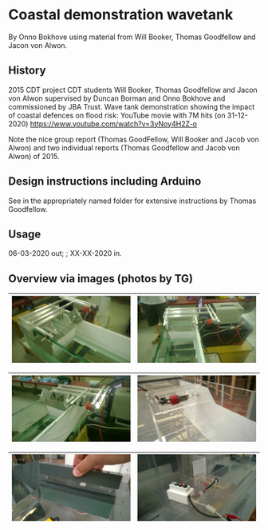 # Coastal demonstration wavetank
By Onno Bokhove using material from Will Booker, Thomas Goodfellow and Jacon von Alwon.

## History
2015 CDT project CDT students Will Booker, Thomas Goodfellow and Jacon von Alwon supervised by Duncan Borman and Onno Bokhove and commissioned by JBA Trust. Wave tank demonstration showing the impact of coastal defences on flood risk: YouTube movie with 7M hits (on 31-12-2020) https://www.youtube.com/watch?v=3yNoy4H2Z-o

Note the nice group report (Thomas GoodFellow, Will Booker and Jacob von Alwon) and two individual reports (Thomas Goodfellow and Jacob von Alwon) of 2015.

## Design instructions including Arduino
See in the appropriately named folder for extensive instructions by Thomas Goodfellow.

## Usage
06-03-2020 out; <used where>; XX-XX-2020 in.

## Overview via images (photos by TG)

![don summer](figs/WP_20150604_001.jpg) | ![don winter](figs/WP_20150604_002.jpg) 
:-------------------------:|:-------------------------:

![don summer](figs/WP_20150604_003.jpg) | ![don winter](figs/WP_20150803_002.jpg) 
:-------------------------:|:-------------------------:

![don summer](figs/WP_20150817_005.jpg) | ![don winter](figs/WP_20150821_007.jpg) 
:-------------------------:|:-------------------------:

